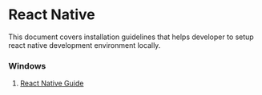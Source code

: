 # React Native

This document covers installation guidelines that helps developer to setup react native development environment locally.

### Windows
1. [React Native Guide](/react-native/WINDOWS.md)
